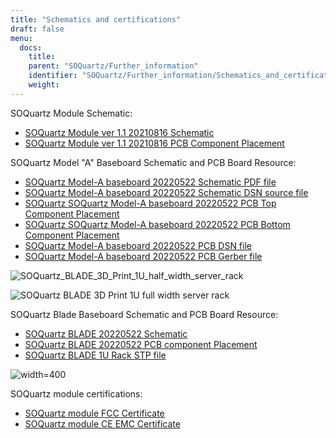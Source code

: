 ```yaml
---
title: "Schematics and certifications"
draft: false
menu:
  docs:
    title:
    parent: "SOQuartz/Further_information"
    identifier: "SOQuartz/Further_information/Schematics_and_certifications"
    weight: 
---
```


SOQuartz Module Schematic:

* [SOQuartz Module ver 1.1 20210816 Schematic](https://files.pine64.org/doc/quartz64/SOQuartz_SOM_schematic_v1.1_20210816.pdf)
* [SOQuartz Module ver 1.1 20210816 PCB Component Placement](https://files.pine64.org/doc/quartz64/SOQuartz-PCB-placement-v1.1.pdf)

SOQuartz Model "A" Baseboard Schematic and PCB Board Resource:

* [SOQuartz Model-A baseboard 20220522 Schematic PDF file](https://files.pine64.org/doc/quartz64/SOQuartz-Model-A-Baseboard-Schematic-20220522.pdf)
* [SOQuartz Model-A baseboard 20220522 Schematic DSN source file](https://files.pine64.org/doc/quartz64/SOQuartz-Model-A-Baseboard-Schematic-20220522.DSN)
* [SOQuartz SOQuartz Model-A baseboard 20220522 PCB Top Component Placement](https://files.pine64.org/doc/quartz64/SOQuartz-Model-A-Baseboard-Component-Placement_top-20220522.pdf)
* [SOQuartz SOQuartz Model-A baseboard 20220522 PCB Bottom Component Placement](https://files.pine64.org/doc/quartz64/SOQuartz_Model_A_Baseboard_Component_Placement_bottom_20220522.pdf)
* [SOQuartz Model-A baseboard 20220522 PCB DSN file](https://files.pine64.org/doc/quartz64/SOQuartz-Model-A-Baseboard-PCB-20220522.dsn)
* [SOQuartz Model-A baseboard 20220522 PCB Gerber file](https://files.pine64.org/doc/quartz64/SOQuartz-Model-A-Baseboard-PCB-20220522.rar)

![SOQuartz_BLADE_3D_Print_1U_half_width_server_rack](/documentation/SOQuartz/images/BLADE_1U_half_width_server_rack.jpg)

![SOQuartz BLADE 3D Print 1U full width server rack](/documentation/SOQuartz/images/BLADE_1U_full_width_server_rack.jpg)

SOQuartz Blade Baseboard Schematic and PCB Board Resource:

* [SOQuartz BLADE 20220522 Schematic](https://files.pine64.org/doc/quartz64/SOQuartz-BLADE-Baseboard-Schematic-20220522.pdf)
* [SOQuartz BLADE 20220522 PCB component Placement](https://files.pine64.org/doc/quartz64/SOQuartz-BLADE-PCB-Placement-20220522.pdf)
* [SOQuartz BLADE 1U Rack STP file](https://files.pine64.org/doc/quartz64/BLADE%201U%20Rack_3D.stp)

![width=400](/documentation/SOQuartz/images/BLADE_1U_rack_3D.jpg)

SOQuartz module certifications:

* [SOQuartz module FCC Certificate](https://files.pine64.org/doc/cert/SOQuartz%20FCC%20Certificate-S21101902401001.pdf)
* [SOQuartz module CE EMC Certificate](https://files.pine64.org/doc/cert/SOQuartz%20CE%20Certificate-S21101902402001.pdf)
